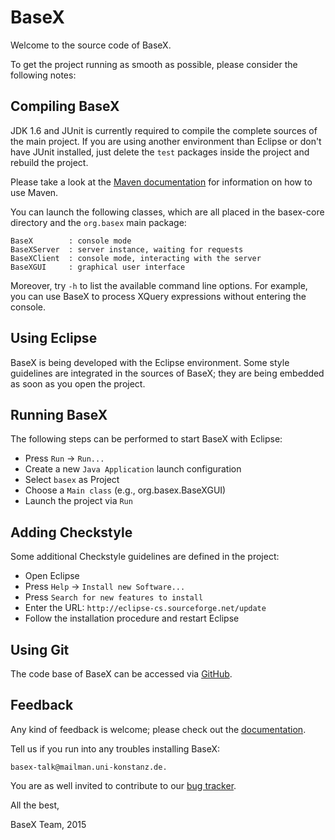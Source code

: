 BaseX
=====

Welcome to the source code of BaseX.

To get the project running as smooth as possible, please consider the following notes:

Compiling BaseX
---------------

JDK 1.6 and JUnit is currently required to compile the complete sources
of the main project. If you are using another environment than Eclipse
or don't have JUnit installed, just delete the `test` packages inside
the project and rebuild the project.

Please take a look at the [Maven documentation](https://docs.basex.org/wiki/Maven) for information on how to use Maven.

You can launch the following classes, which are all placed in the basex-core directory and the `org.basex` main package:

    BaseX        : console mode
    BaseXServer  : server instance, waiting for requests
    BaseXClient  : console mode, interacting with the server
    BaseXGUI     : graphical user interface

Moreover, try `-h` to list the available command line options. For
example, you can use BaseX to process XQuery expressions without
entering the console.

Using Eclipse
-------------

BaseX is being developed with the Eclipse environment. Some style
guidelines are integrated in the sources of BaseX; they are being
embedded as soon as you open the project.

Running BaseX
-------------

The following steps can be performed to start BaseX with Eclipse:

 - Press `Run` -> `Run...`
 - Create a new `Java Application` launch configuration
 - Select `basex` as Project
 - Choose a `Main class` (e.g., org.basex.BaseXGUI)
 - Launch the project via `Run`

Adding Checkstyle
-----------------

Some additional Checkstyle guidelines are defined in the project:

 - Open Eclipse
 - Press `Help` -> `Install new Software...`
 - Press `Search for new features to install`
 - Enter the URL: `http://eclipse-cs.sourceforge.net/update`
 - Follow the installation procedure and restart Eclipse

Using Git
---------

The code base of BaseX can be accessed via [GitHub](https://www.github.com).

Feedback
--------

Any kind of feedback is welcome; please check out the [documentation](https://docs.basex.org).

Tell us if you run into any troubles installing BaseX:

    basex-talk@mailman.uni-konstanz.de.

You are as well invited to contribute to our [bug tracker](https://github.com/BaseXdb/BaseX/issues).

All the best,

BaseX Team, 2015
